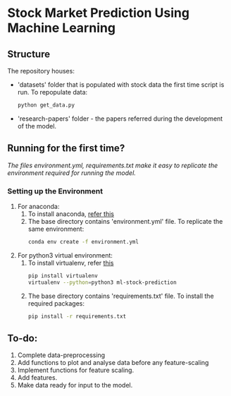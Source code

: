 # Stock Market Prediction Using Machine Learning

## Structure
The repository houses:
* 'datasets' folder that is populated with stock data the first time script is run. To repopulate data:
  ```bash
  python get_data.py
  ```
* 'research-papers' folder - the papers referred during the development of the model.

## Running for the first time?
*The files environment.yml, requirements.txt make it easy to replicate the environment required for running the model.*
### Setting up the Environment
1. For anaconda:<br>
   1. To install anaconda, [refer this](https://conda.io/docs/user-guide/install/index.html)<br>
   2. The base directory contains 'environment.yml' file. To replicate the same environment:
      ```bash
      conda env create -f environment.yml
      ```
2. For python3 virtual environment:<br>
   1. To install virtualenv, refer [this](https://www.digitalocean.com/community/tutorials/common-python-tools-using-virtualenv-installing-with-pip-and-managing-packages#a-thorough-virtualenv-how-to)
      ```bash
      pip install virtualenv
      virtualenv --python=python3 ml-stock-prediction
      ```
   2. The base directory contains 'requirements.txt' file. To install the required packages:
      ```bash
      pip install -r requirements.txt
      ```

## To-do:
1. Complete data-preprocessing
2. Add functions to plot and analyse data before any feature-scaling
3. Implement functions for feature scaling.
4. Add features.
5. Make data ready for input to the model.